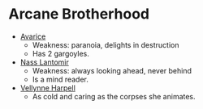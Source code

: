 # Arcane Brotherhood
- [Avarice](../People/Avarice.md)
	- Weakness: paranoia, delights in destruction
	- Has 2 gargoyles.
- [Nass Lantomir](../People/Nass%20Lantomir.md)
	- Weakness: always looking ahead, never behind
	- Is a mind reader.
- [Vellynne Harpell](../People/Vellynne%20Harpell.md)
	- As cold and caring as the corpses she animates.